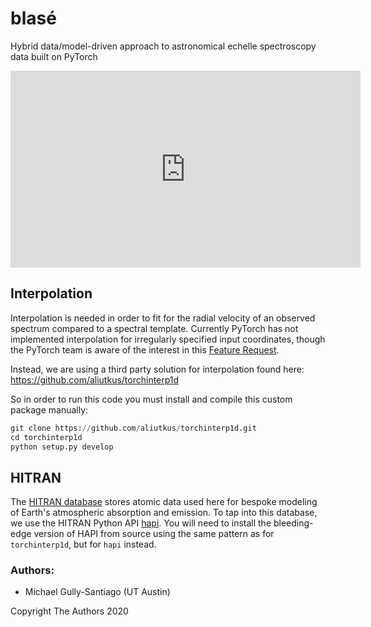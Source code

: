 # blasé

Hybrid data/model-driven approach to astronomical echelle spectroscopy data built on PyTorch

<iframe width="560" height="315" src="https://www.youtube.com/embed/gSIeg2drSTw?start=270" title="YouTube video player" frameborder="0" allow="accelerometer; autoplay; clipboard-write; encrypted-media; gyroscope; picture-in-picture" allowfullscreen></iframe>

## Interpolation

Interpolation is needed in order to fit for the radial velocity of an observed spectrum compared to a spectral template. Currently PyTorch has not implemented interpolation for irregularly specified input coordinates, though the PyTorch team is aware of the interest in this [Feature Request](https://github.com/pytorch/pytorch/issues/1552).

Instead, we are using a third party solution for interpolation found here:  
https://github.com/aliutkus/torchinterp1d

So in order to run this code you must install and compile this custom package manually:

```python
git clone https://github.com/aliutkus/torchinterp1d.git
cd torchinterp1d
python setup.py develop
```

## HITRAN

The [HITRAN database](https://hitran.org/) stores atomic data used here for bespoke modeling of Earth's atmospheric absorption and emission.  To tap into this database, we use the HITRAN Python API [hapi](https://hitran.org/hapi/).  You will need to install the bleeding-edge version of HAPI from source using the same pattern as for `torchinterp1d`, but for `hapi` instead.





### Authors:

- Michael Gully-Santiago (UT Austin)

Copyright The Authors 2020

